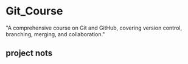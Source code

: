 # Git_Course
"A comprehensive course on Git and GitHub, covering version control, branching, merging, and collaboration."

## project nots
